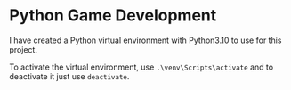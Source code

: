 # Python Game Development

I have created a Python virtual environment with Python3.10 to use for this project.

To activate the virtual environment, use ```.\venv\Scripts\activate``` and to deactivate it just use ```deactivate```.